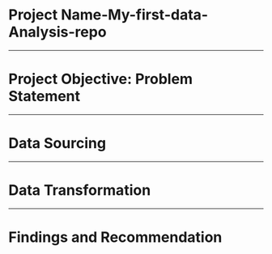 # Project Name-My-first-data-Analysis-repo

----
# Project Objective: Problem Statement



-----
# Data Sourcing



-----
# Data Transformation



----
# Findings and Recommendation 
